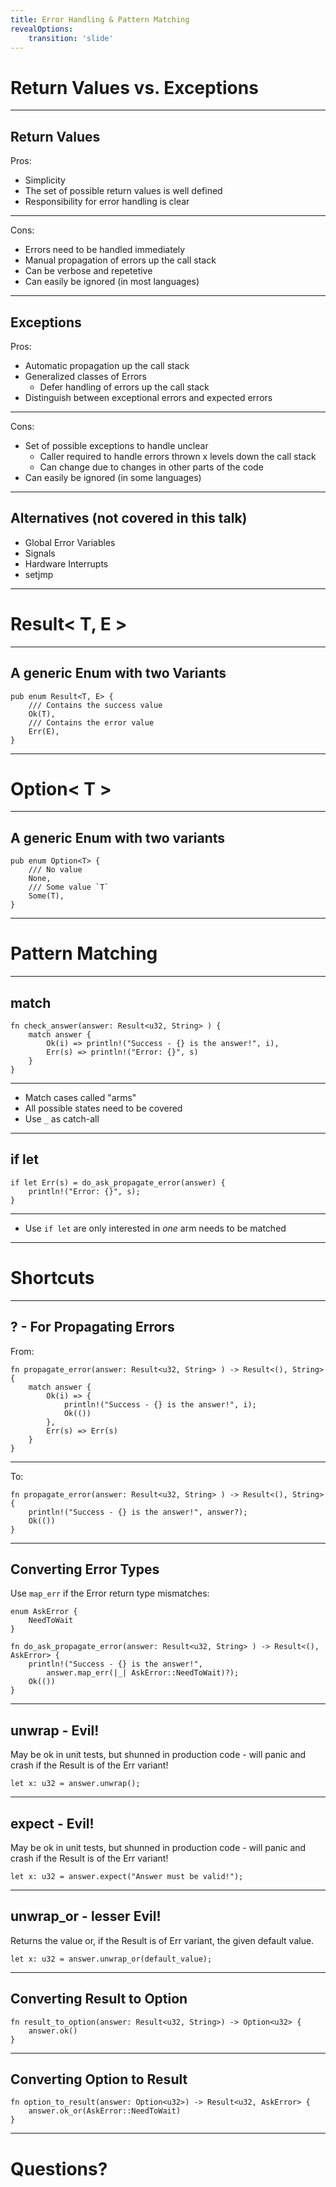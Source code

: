 ```yaml
---
title: Error Handling & Pattern Matching
revealOptions:
    transition: 'slide'
---
```


# Return Values vs. Exceptions

----
## Return Values

Pros:
* Simplicity
* The set of possible return values is well defined
* Responsibility for error handling is clear

----

Cons:
* Errors need to be handled immediately
* Manual propagation of errors up the call stack
* Can be verbose and repetetive
* Can easily be ignored (in most languages)

----

## Exceptions

Pros:
* Automatic propagation up the call stack
* Generalized classes of Errors
  * Defer handling of errors up the call stack
* Distinguish between exceptional errors and expected errors

----

Cons:
* Set of possible exceptions to handle unclear
  * Caller required to handle errors thrown x levels down the call stack
  * Can change due to changes in other parts of the code
* Can easily be ignored (in some languages)

----

## Alternatives (not covered in this talk)

* Global Error Variables
* Signals
* Hardware Interrupts
* setjmp

---

# Result< T, E >

----
## A generic Enum with two Variants

    pub enum Result<T, E> {
        /// Contains the success value
        Ok(T),
        /// Contains the error value
        Err(E),
    }

---

# Option< T >

----

## A generic Enum with two variants

    pub enum Option<T> {
        /// No value
        None,
        /// Some value `T`
        Some(T),
    }

---

# Pattern Matching

----

## match

    fn check_answer(answer: Result<u32, String> ) {
        match answer {
            Ok(i) => println!("Success - {} is the answer!", i),
            Err(s) => println!("Error: {}", s)
        }
    }

----

* Match cases called "arms"
* All possible states need to be covered
* Use `_` as catch-all

----

## if let

    if let Err(s) = do_ask_propagate_error(answer) {
        println!("Error: {}", s);
    }

----

* Use `if let` are only interested in *one* arm needs to be matched

---

# Shortcuts

----

## ? - For Propagating Errors

From:

    fn propagate_error(answer: Result<u32, String> ) -> Result<(), String> {
        match answer {
            Ok(i) => {
                println!("Success - {} is the answer!", i);
                Ok(())
            },
            Err(s) => Err(s)
        }
    }

----

To:

    fn propagate_error(answer: Result<u32, String> ) -> Result<(), String> {
        println!("Success - {} is the answer!", answer?);
        Ok(())
    }

----

## Converting Error Types

Use `map_err` if the Error return type mismatches:

    enum AskError {
        NeedToWait
    }

    fn do_ask_propagate_error(answer: Result<u32, String> ) -> Result<(), AskError> {
        println!("Success - {} is the answer!", 
            answer.map_err(|_| AskError::NeedToWait)?);
        Ok(())
    }

----

## unwrap - Evil!

May be ok in unit tests, but shunned in production code - will panic and crash if the Result is of the Err variant!

    let x: u32 = answer.unwrap();

----

## expect - Evil!

May be ok in unit tests, but shunned in production code - will panic and crash if the Result is of the Err variant!

    let x: u32 = answer.expect("Answer must be valid!");

----

## unwrap_or - lesser Evil!

Returns the value or, if the Result is of Err variant, the given default value.

    let x: u32 = answer.unwrap_or(default_value);

----

## Converting Result to Option

    fn result_to_option(answer: Result<u32, String>) -> Option<u32> {
        answer.ok()
    }

----

## Converting Option to Result

    fn option_to_result(answer: Option<u32>) -> Result<u32, AskError> {
        answer.ok_or(AskError::NeedToWait)
    }

---

# Questions?
